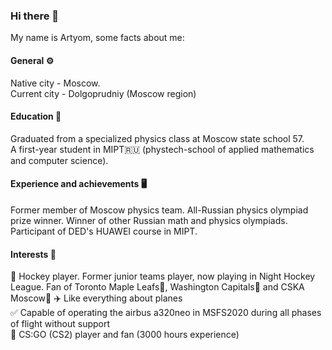 ### Hi there 👋
My name is Artyom, some facts about me:  

#### General ⚙️
Native city - Moscow.  
Current city - Dolgoprudniy (Moscow region)
#### Education 📖
Graduated from a specialized physics class at Moscow state school 57.  
A first-year student in MIPT🇷🇺 (phystech-school of applied mathematics and computer science). 
#### Experience and achievements 🖥️
Former member of Moscow physics team. All-Russian physics olympiad prize winner. Winner of other Russian math and physics olympiads.  
Participant of DED's HUAWEI course in MIPT.  
#### Interests 💬
🏒 Hockey player. Former junior teams player, now playing in Night Hockey League. Fan of Toronto Maple Leafs🍁, Washington Capitals🦅 and CSKA Moscow🐴
✈️ Like everything about planes  
✅ Сapable of operating the airbus a320neo in MSFS2020 during all phases of flight without support  
🔫 CS:GO (CS2) player and fan (3000 hours experience)

